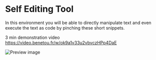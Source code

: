 # Self Editing Tool

In this environment you will be able to directly manipulate text and even execute the text as code by pinching these short snippets.

3 min demonstration video https://video.benetou.fr/w/ok9a1v33u2vbvczHPp4DaE

![Preview image](https://fabien.benetou.fr/pub/home/future_of_text_demo/content/engine-preview.png)

